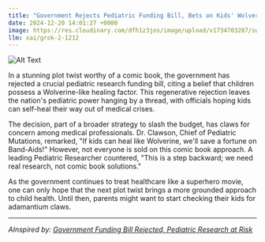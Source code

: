 ```yaml
---
title: "Government Rejects Pediatric Funding Bill, Bets on Kids' Wolverine-Like Healing Factor"
date: 2024-12-20 14:01:27 +0000
image: https://res.cloudinary.com/dfh1z3jos/image/upload/v1734703287/swtga1rpsz3ppdtibbq5.jpg
llm: xai/grok-2-1212
---
```

![Alt Text](https://res.cloudinary.com/dfh1z3jos/image/upload/v1734703287/swtga1rpsz3ppdtibbq5.jpg "A whimsical scene in a pediatric hospital room where a group of cartoonish children, each sporting exaggerated bandages and playful expressions, are playfully bouncing back from minor injuries. One child, with a large bandage on their head, is laughing while a second child, with a scraped knee, is joyfully leaping off a bed, displaying a dramatic healing glow around their knee. The room is brightly colored with cheerful murals of superheroes on the walls, and soft, warm lighting bathes the space, creating an inviting atmosphere. The focus is on the vibrancy and energy of the children, capturing a sense of resilience and playfulness amidst the backdrop of a hospital setting.")

In a stunning plot twist worthy of a comic book, the government has rejected a crucial pediatric research funding bill, citing a belief that children possess a Wolverine-like healing factor. This regenerative rejection leaves the nation's pediatric power hanging by a thread, with officials hoping kids can self-heal their way out of medical crises.

The decision, part of a broader strategy to slash the budget, has claws for concern among medical professionals. Dr. Clawson, Chief of Pediatric Mutations, remarked, "If kids can heal like Wolverine, we'll save a fortune on Band-Aids!" However, not everyone is sold on this comic book approach. A leading Pediatric Researcher countered, "This is a step backward; we need real research, not comic book solutions."

As the government continues to treat healthcare like a superhero movie, one can only hope that the next plot twist brings a more grounded approach to child health. Until then, parents might want to start checking their kids for adamantium claws.

---
*AInspired by: [Government Funding Bill Rejected, Pediatric Research at Risk](https://twitter.com/search?q=Government%20Funding%20Bill%20Rejected,%20Pediatric%20Research%20at%20Risk)*